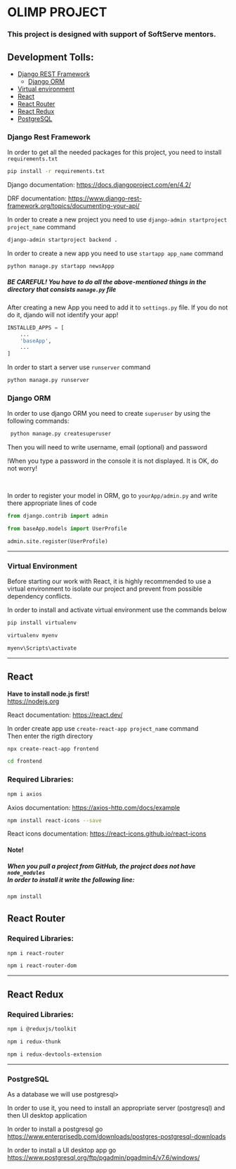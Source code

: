 <h1>OLIMP PROJECT</h1>
<h3>This project is designed with support of SoftServe mentors.</h3>

<h2>Development Tolls:</h2>
<ul>
  <li>
    <a href="#django-drf-info">Django REST Framework</a>
    <ul>
      <li><a href="django-orm-info">Django ORM</a></li>
    </ul>
  </li>
  <li><a href="#venv-info">Virtual environment</a></li>
  <li><a href="#react-info">React</a></li>
  <li><a href="#react-router-info">React Router</a></li>
  <li><a href="#react-redux-info">React Redux</a></li>
  <li><a href="#postgresql-info">PostgreSQL</a></li>
</ul>

<div id="django-drf-info">
  <h3>Django Rest Framework</h3>
  <p>In order to get all the needed packages for this project, you need to install <code>requirements.txt</code></p>
</div>

  ```sh
  pip install -r requirements.txt
  ```

<p>Django documentation: <a href="https://docs.djangoproject.com/en/4.2/">https://docs.djangoproject.com/en/4.2/</a></p>
<p>DRF documentation: <a href="https://www.django-rest-framework.org/topics/documenting-your-api/">https://www.django-rest-framework.org/topics/documenting-your-api/</a></p>
<p>In order to create a new project you need to use <code>django-admin startproject project_name</code> command</p>

  ```sh
  django-admin startproject backend .
  ```

<p>In order to create a new app you need to use <code>startapp app_name</code> command</p>

  ```sh
  python manage.py startapp newsAppp
  ```

<h5>BE CAREFUL! You have to do all the above-mentioned things in the directory that consists <code>manage.py</code> file</h5>

<p>After creating a new App you need to add it to <code>settings.py</code> file. If you do not do it, djando will not identify your app!<p>

```python
INSTALLED_APPS = [
    ...
    'baseApp',
    ...
]
```

<p>In order to start a server use <code>runserver</code> command</p></p>

  ```sh
  python manage.py runserver
  ```

<div id="django-orm-info">
  <h3>Django ORM</h3>
  <p></p>
</div>

<p>In order to use django ORM you need to create <code>superuser</code> by using the following commands: </p>

 ```sh
  python manage.py createsuperuser
  ```

<p>Then you will need to write username, email (optional) and password</p>
<p>!When you type a password in the console it is not displayed. It is OK, do not worry!</p>

<br />
<p>In order to register your model in ORM, go to <code>yourApp/admin.py</code> and write there appropriate lines of code</p>

```python
from django.contrib import admin

from baseApp.models import UserProfile

admin.site.register(UserProfile)
```

<hr />

<div id="venv-info">
  <h3>Virtual Environment</h3>
  <p>Before starting our work with React, it is highly recommended to use a virtual environment to isolate our project and prevent from possible dependency conflicts.</p>
  <p>In order to install and activate virtual environment use the commands below</p>
</div>

  ```sh
  pip install virtualenv
  ```
  ```sh
  virtualenv myenv
  ```
  ```sh
  myenv\Scripts\activate
  ```

<hr />

<div id="react-info">
  <h2>React</h2>
  <strong>Have to install node.js first!</strong><br />
   <a href="https://nodejs.org">https://nodejs.org</a>
  <p>React documentation: <a href="https://react.dev/">https://react.dev/</a></p>
</div>

<p>In order create app use <code>create-react-app project_name</code> command<br>Then enter the rigth directory</p>


  ```sh
  npx create-react-app frontend
  ```
  ```sh
  cd frontend
  ```

  <h3>Required Libraries:</h3>
  
  ```sh
  npm i axios
  ```
  <p>Axios documentation: <a href="https://axios-http.com/docs/example">https://axios-http.com/docs/example</a></p>

  ```sh
  npm install react-icons --save
  ```

  <p>React icons documentation: <a href="https://react-icons.github.io/react-icons">https://react-icons.github.io/react-icons</a></p>

  <h4>Note!</h4>
  <h5>When you pull a project from GitHub, the project does not have <code>node_modules</code><br />In order to install it write the following line:</h5>

   ```sh
  npm install
  ```

<div id="react-router-info">
  <h2>React Router</h2>
  <h3>Required Libraries:</h3>
</div>

  ```sh
  npm i react-router
  ```
  ```sh
  npm i react-router-dom
  ```

<hr />

<div id="react-redux-info">
  <h2>React Redux</h2>
  <h3>Required Libraries:</h3>
</div>

  ```sh
  npm i @reduxjs/toolkit
  ```
  ```sh
  npm i redux-thunk
  ```
  ```sh
  npm i redux-devtools-extension
  ```

<hr />

<div id="postgresql-info">
  <h3>PostgreSQL</h3>
  <p>As a database we will use postgresql></p>
  <p>In order to use it, you need to install an appropriate server (postgresql) and then UI desktop application</p>
</div>

<p>In order to install a postgresql go <a href="https://www.enterprisedb.com/downloads/postgres-postgresql-downloads">https://www.enterprisedb.com/downloads/postgres-postgresql-downloads</a></p>
<p>In order to install a UI desktop app go <a href="https://www.postgresql.org/ftp/pgadmin/pgadmin4/v7.6/windows/">https://www.postgresql.org/ftp/pgadmin/pgadmin4/v7.6/windows/</a></p>


<br />
<br />
<br />
<br />
<br />





